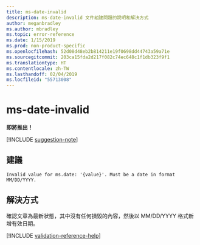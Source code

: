 ```yaml
---
title: ms-date-invalid
description: ms-date-invalid 文件組建問題的說明和解決方式
author: meganbradley
ms.author: mbradley
ms.topic: error-reference
ms.date: 1/15/2019
ms.prod: non-product-specific
ms.openlocfilehash: 52d08d48eb2b814211e19f0698dd44743a59a71e
ms.sourcegitcommit: 203ca15fda2d217f082c74ec648c1f1db323f9f1
ms.translationtype: HT
ms.contentlocale: zh-TW
ms.lasthandoff: 02/04/2019
ms.locfileid: "55713008"
---
```

# <a name="ms-date-invalid"></a>ms-date-invalid

**即將推出！**

[!INCLUDE [suggestion-note](includes/suggestion-note.md)]

## <a name="suggestion"></a>建議

`Invalid value for ms.date: '{value}'. Must be a date in format MM/DD/YYYY.`

## <a name="resolution"></a>解決方式

確認文章為最新狀態，其中沒有任何損毀的內容，然後以 MM/DD/YYYY 格式新增有效日期。

<!--make sure to add this file to your includes folder and verify the path-->
[!INCLUDE [validation-reference-help](includes/validation-reference-help.md)]
